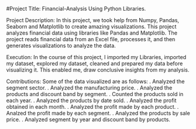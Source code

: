 #Project Title: Financial-Analysis Using Python Libraries.

Project Description: In this project, we took help from Numpy, Pandas, Seaborn and Matplotlib to create amazing visualizations.
                     This project analyzes financial data using libraries like Pandas and Matplotlib. The project reads financial data from an Excel file, processes it, and then 
                     generates visualizations to analyze the data.
                     
Execution: In the course of this project, I imported my Libraries, imported my dataset, explored my dataset, cleaned and prepared my data before visualizing it. 
           This enabled me, draw conclusive insights from my analysis.

Contributions: Some of the data visualized are as follows:
                      .  Analyzed the segment sector.
                      .  Analyzed the manufacturing price.
                      .  Analyzed the products and discount band by segment.
                      .  Counted the products sold in each year.
                      .  Analyzed the products by date sold.
                      .  Analyzed the profit obtained in each month.
                      .  Analyzed the profit made by each product.
                      .  Analzed the profit made by each segment.
                      .  Analyzed the products by sale price.
                      .  Analyzed segment by year and discount band by products.
    



